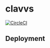 # clavvs

[![CircleCI](https://circleci.com/gh/ecozoic/clavvs-next.svg?style=svg)](https://circleci.com/gh/ecozoic/clavvs-next)

## Deployment